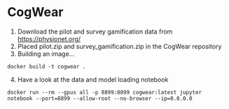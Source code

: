 # CogWear

1) Download the pilot and survey gamification data from https://physionet.org/
2) Placed pilot.zip and survey_gamification.zip in the CogWear repository
3) Building an image...
```
docker build -t cogwear .
```
4) Have a look at the data and model loading notebook
```
docker run --rm --gpus all -p 8899:8899 cogwear:latest jupyter notebook --port=8899 --allow-root --no-browser --ip=0.0.0.0
```